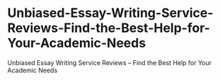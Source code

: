# Unbiased-Essay-Writing-Service-Reviews-Find-the-Best-Help-for-Your-Academic-Needs
Unbiased Essay Writing Service Reviews – Find the Best Help for Your Academic Needs
